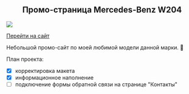 <h2 align="center">
Промо-страница Mercedes-Benz W204
</h2>

<img src="https://github.com/afedorovw/afedorovw.github.io/blob/new/images/prommb.jpg">

[Перейти на сайт](https://promomb204.z6.web.core.windows.net/)

Небольшой промо-сайт по моей любимой модели данной марки. :hugs:

План проекта:
- [x] корректировка макета
- [x] информационное наполнение
- [ ] подключение формы обратной связи на странице "Контакты"
